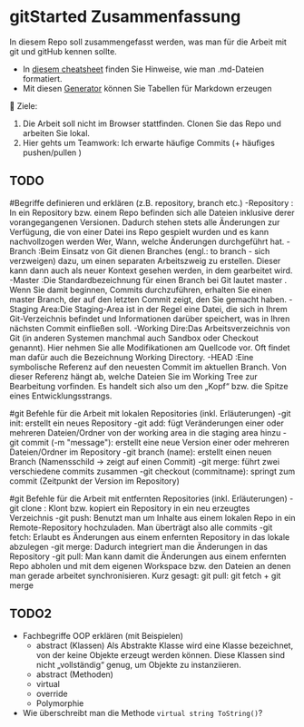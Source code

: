 # gitStarted Zusammenfassung
In diesem Repo soll zusammengefasst werden, was man für die Arbeit mit git und gitHub kennen sollte.
- In [diesem cheatsheet](https://github.com/adam-p/markdown-here/wiki/Markdown-Cheatsheet) finden Sie Hinweise, wie man .md-Dateien formatiert.
- Mit diesen [Generator](https://www.tablesgenerator.com/markdown_tables) können Sie Tabellen für Markdown erzeugen

:dart: Ziele:
1. Die Arbeit soll nicht im Browser stattfinden. Clonen Sie das Repo und arbeiten Sie lokal.
1. Hier gehts um Teamwork: Ich erwarte häufige Commits (+ häufiges pushen/pullen )

## TODO

#Begriffe definieren und erklären (z.B. repository, branch etc.)
-Repository	: In ein Repository bzw. einem Repo befinden sich alle Dateien inklusive derer vorangegangenen Versionen. Dadurch stehen stets alle Änderungen zur Verfügung, die von einer Datei ins Repo gespielt wurden und es kann nachvollzogen werden Wer, Wann, welche Änderungen durchgeführt hat.
-Branch		:Beim Einsatz von Git dienen Branches (engl.: to branch - sich verzweigen) dazu, um einen separaten Arbeitszweig zu erstellen. Dieser kann dann auch als neuer Kontext gesehen werden, in dem gearbeitet wird.
-Master		:Die Standardbezeichnung für einen Branch bei Git lautet master . Wenn Sie damit beginnen, Commits durchzuführen, erhalten Sie einen master Branch, der auf den letzten Commit zeigt, den Sie gemacht haben.
-Staging Area:Die Staging-Area ist in der Regel eine Datei, die sich in Ihrem Git-Verzeichnis befindet und Informationen darüber speichert, was in Ihren nächsten Commit einfließen soll.
-Working Dire:Das Arbeitsverzeichnis von Git (in anderen Systemen manchmal auch Sandbox oder Checkout genannt). Hier nehmen Sie alle Modifikationen am Quellcode vor. Oft findet man dafür auch die Bezeichnung Working Directory.
-HEAD		:Eine symbolische Referenz auf den neuesten Commit im aktuellen Branch. Von dieser Referenz hängt ab, welche Dateien Sie im Working Tree zur Bearbeitung vorfinden. Es handelt sich also um den „Kopf“ bzw. die Spitze eines Entwicklungsstrangs.


#git Befehle für die Arbeit mit lokalen Repositories (inkl. Erläuterungen)
-git init: erstellt ein neues Repository
-git add: fügt Veränderungen einer oder mehreren Dateien/Ordner von der working area in die staging area hinzu
-git commit (-m "message"): erstellt eine neue Version einer oder mehreren Dateien/Ordner im Repository
-git branch (name): erstellt einen neuen Branch (Namensschild -> zeigt auf einen Commit)
-git merge: führt zwei verschiedene commits zusammen
-git checkout (commitname): springt zum commit (Zeitpunkt der Version im Repository)


#git Befehle für die Arbeit mit entfernten Repositories (inkl. Erläuterungen)
-git clone <url>: Klont bzw. kopiert ein Repository in ein neu erzeugtes Verzeichnis
-git push: Benutzt man um Inhalte aus einem lokalen Repo in ein Remote-Repository hochzuladen. Man überträgt also alle commits
-git fetch: Erlaubt es Änderungen aus einem enfernten Repository in das lokale abzulegen
-git merge: Dadurch integriert man die Änderungen in das Repository
-git pull: Man kann damit die Änderungen aus einem enfernten Repo abholen und mit dem eigenen Workspace bzw. den Dateien an denen man gerade arbeitet synchronisieren. Kurz gesagt: git pull: git fetch + git merge


## TODO2
- Fachbegriffe OOP erklären (mit Beispielen)
  - abstract (Klassen)
  Als Abstrakte Klasse wird eine Klasse bezeichnet, von der keine Objekte erzeugt werden können. Diese Klassen sind nicht „vollständig“ genug, um Objekte zu instanziieren.
  - abstract (Methoden)
  - virtual
  - override
  - Polymorphie
- Wie überschreibt man die Methode `virtual string ToString()`?
